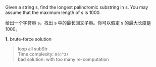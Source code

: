 Given a string s, find the longest palindromic substring in s. You may assume that the maximum length of s is 1000.

给出一个字符串 s，找出 s 中的最长回文子串。你可以假定 s 的最大长度是 1000。

**1.** brute-force solution
> loop all subStr  
> Time complexity: `O(n^3)`  
> bad solution: with too many re-computation
